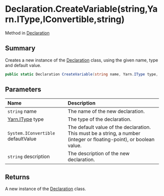 # Declaration.CreateVariable(string,Yarn.IType,IConvertible,string)

Method in [Declaration](api/csharp/yarn.compiler.declaration.md)

## Summary


Creates a new instance of the  <a href="yarn.compiler.declaration.md">Declaration</a>  class,
using the given name, type and default value.


```csharp
public static Declaration CreateVariable(string name, Yarn.IType type, IConvertible defaultValue, string description = null)
```

## Parameters

|Name|Description|
|:---|:---|
|`string` name|The name of the new declaration.|
|[Yarn.IType](api/csharp/yarn.itype.md) type|The type of the declaration.|
|`System.IConvertible` defaultValue|The default value of the declaration. This must be a string, a number (integer or floating-point), or boolean value.|
|`string` description|The description of the new declaration.|

## Returns

A new instance of the  <a href="yarn.compiler.declaration.md">Declaration</a> 
class.


